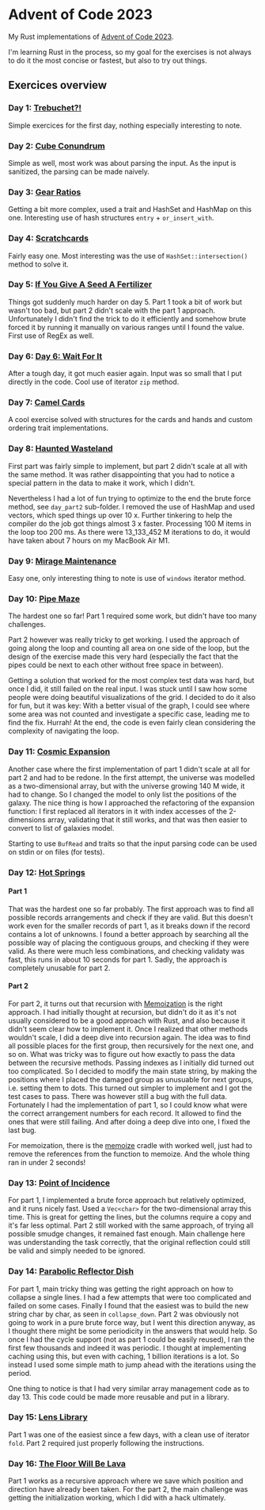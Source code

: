 # Advent of Code 2023

My Rust implementations of [Advent of Code 2023](https://adventofcode.com/2023).

I'm learning Rust in the process, so my goal for the exercises is not always
to do it the most concise or fastest, but also to try out things.

## Exercices overview

### Day 1: [Trebuchet?!](https://adventofcode.com/2023/day/1)

Simple exercices for the first day, nothing especially interesting to note.

### Day 2: [Cube Conundrum](https://adventofcode.com/2023/day/2)

Simple as well, most work was about parsing the input.
As the input is sanitized, the parsing can be made naively.

### Day 3: [Gear Ratios](https://adventofcode.com/2023/day/3)

Getting a bit more complex, used a trait and HashSet and HashMap on this one.
Interesting use of hash structures `entry` + `or_insert_with`.

### Day 4: [Scratchcards](https://adventofcode.com/2023/day/4)

Fairly easy one. Most interesting was the use of `HashSet::intersection()` method to solve it.

### Day 5: [If You Give A Seed A Fertilizer](https://adventofcode.com/2023/day/5)

Things got suddenly much harder on day 5. Part 1 took a bit of work but wasn't too bad,
but part 2 didn't scale with the part 1 approach. Unfortunately I didn't find the trick
to do it efficiently and somehow brute forced it by running it manually on various ranges
until I found the value.
First use of RegEx as well.

### Day 6: [Day 6: Wait For It](https://adventofcode.com/2023/day/6)

After a tough day, it got much easier again. Input was so small that I put directly in the code.
Cool use of iterator `zip` method.

### Day 7: [Camel Cards](https://adventofcode.com/2023/day/7)

A cool exercise solved with structures for the cards and hands and custom ordering trait implementations.

### Day 8: [Haunted Wasteland](https://adventofcode.com/2023/day/8)

First part was fairly simple to implement, but part 2 didn't scale at all with the same method.
It was rather disappointing that you had to notice a special pattern in the data to make it work, which I didn't.

Nevertheless I had a lot of fun trying to optimize to the end the brute force method, see `day_part2` sub-folder.
I removed the use of HashMap and used vectors, which sped things up over 10 x.
Further tinkering to help the compiler do the job got things almost 3 x faster.
Processing 100 M items in the loop too 200 ms. As there were 13_133_452 M iterations to do,
it would have taken about 7 hours on my MacBook Air M1.

### Day 9: [Mirage Maintenance](https://adventofcode.com/2023/day/9)

Easy one, only interesting thing to note is use of `windows` iterator method.

### Day 10: [Pipe Maze](https://adventofcode.com/2023/day/10)

The hardest one so far! Part 1 required some work, but didn't have too many challenges.

Part 2 however was really tricky to get working. I used the approach of going along the loop
and counting all area on one side of the loop, but the design of the exercise made this very hard
(especially the fact that the pipes could be next to each other without free space in between).

Getting a solution that worked for the most complex test data was hard, but once I did, it still failed on the real input.
I was stuck until I saw how some people were doing beautiful visualizations of the grid.
I decided to do it also for fun, but it was key: With a better visual of the graph,
I could see where some area was not counted and investigate a specific case, leading me to find the fix. Hurrah!
At the end, the code is even fairly clean considering the complexity of navigating the loop.

### Day 11: [Cosmic Expansion](https://adventofcode.com/2023/day/11)

Another case where the first implementation of part 1 didn't scale at all for part 2 and had to be redone.
In the first attempt, the universe was modelled as a two-dimensional array, but with the universe growing 140 M wide, it had to change.
So I changed the model to only list the positions of the galaxy.
The nice thing is how I approached the refactoring of the expansion function:
I first replaced all iterators in it with index accesses of the 2-dimensions array, validating that it still works,
and that was then easier to convert to list of galaxies model.

Starting to use `BufRead` and traits so that the input parsing code can be used on stdin or on files (for tests).

### Day 12: [Hot Springs](https://adventofcode.com/2023/day/12)

#### Part 1

That was the hardest one so far probably.
The first approach was to find all possible records arrangements and check if they are valid.
But this doesn't work even for the smaller records of part 1, as it breaks down if the record contains a lot of unknowns.
I found a better approach by searching all the possible way of placing the contiguous groups, and checking if they were valid.
As there were much less combinations, and checking validaty was fast, this runs in about 10 seconds for part 1.
Sadly, the approach is completely unusable for part 2.

#### Part 2

For part 2, it turns out that recursion with [Memoization](https://en.wikipedia.org/wiki/Memoization) is the right approach.
I had initially thought at recursion, but didn't do it as it's not usually considered to be
a good approach with Rust, and also because it didn't seem clear how to implement it.
Once I realized that other methods wouldn't scale, I did a deep dive into recursion again. The idea was to find all possible places
for the first group, then recursively for the next one, and so on. What was tricky was to figure out how exactly
to pass the data between the recursive methods. Passing indexes as I initially did turned out too complicated.
So I decided to modify the main state string, by making the positions where I placed the damaged group as unusuable for next groups,
i.e. setting them to dots. This turned out simpler to implement and I got the test cases to pass.
There was however still a bug with the full data. Fortunately I had the implementation of part 1, so I could know what were the correct
arrangement numbers for each record. It allowed to find the ones that were still failing. And after doing a deep dive into one,
I fixed the last bug.

For memoization, there is the [memoize](https://crates.io/crates/memoize) cradle with worked well, just had to remove the references
from the function to memoize. And the whole thing ran in under 2 seconds!

### Day 13: [Point of Incidence](https://adventofcode.com/2023/day/13)

For part 1, I implemented a brute force approach but relatively optimized, and it runs nicely fast.
Used a `Vec<char>` for the two-dimensional array this time. This is great for getting the lines,
but the columns require a copy and it's far less optimal.
Part 2 still worked with the same approach, of trying all possible smudge changes, it remained fast enough.
Main challenge here was understanding the task correctly, that the original reflection could still be valid 
and simply needed to be ignored.

### Day 14: [Parabolic Reflector Dish](https://adventofcode.com/2023/day/14)

For part 1, main tricky thing was getting the right approach on how to collapse a single lines.
I had a few attempts that were too complicated and failed on some cases. Finally I found that the easiest
was to build the new string char by char, as seen in `collapse_down`.
Part 2 was obviously not going to work in a pure brute force way, but I went this direction anyway, as I thought
there might be some periodicity in the answers that would help. So once I had the cycle support (not as part 1 could be easily reused),
I ran the first few thousands and indeed it was periodic. I thought at implementing caching using this, but even with caching,
1 billion iterations is a lot. So instead I used some simple math to jump ahead with the iterations using the period.

One thing to notice is that I had very similar array management code as to day 13.
This code could be made more reusable and put in a library.

### Day 15: [Lens Library](https://adventofcode.com/2023/day/15)

Part 1 was one of the easiest since a few days, with a clean use of iterator `fold`.
Part 2 required just properly following the instructions.

### Day 16: [The Floor Will Be Lava](https://adventofcode.com/2023/day/16)

Part 1 works as a recursive approach where we save which position and direction
have already been taken.
For the part 2, the main challenge was getting the initialization working, which I did with a hack ultimately.